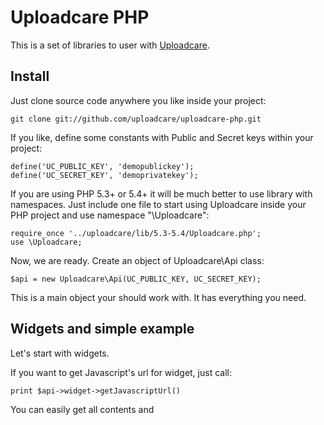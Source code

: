 # Uploadcare PHP

This is a set of libraries to user with [Uploadcare][1].

## Install

Just clone source code anywhere you like inside your project:

    git clone git://github.com/uploadcare/uploadcare-php.git

If you like, define some constants with Public and Secret keys within your project:

    define('UC_PUBLIC_KEY', 'demopublickey');
    define('UC_SECRET_KEY', 'demoprivatekey');

If you are using PHP 5.3+ or 5.4+ it will be much better to use library with namespaces.
Just include one file to start using Uploadcare inside your PHP project and use namespace "\Uploadcare":

    require_once '../uploadcare/lib/5.3-5.4/Uploadcare.php';
    use \Uploadcare;

Now, we are ready. Create an object of Uploadcare\Api class:
    
    $api = new Uploadcare\Api(UC_PUBLIC_KEY, UC_SECRET_KEY);

This is a main object your should work with. It has everything you need.

## Widgets and simple example

Let's start with widgets.

If you want to get Javascript's url for widget, just call:

    print $api->widget->getJavascriptUrl()

You can easily get all contents and <script> sections to include in your HTML:
    
    <blockquote>
    <head>
    <?php print $api->widget->getInclude(); ?>
    </head>
    </blockquote>

Or just this method to print:

    <blockquote>
    <head>
    <?php $api->widget->printInclude(); ?>
    </head>
    </blockquote>
    
Create some form to use with widget:

    <blockquote>
    <form method="POST" action="upload.php">
      <input type="hidden" role="uploadcare-uploader" name="qs-file" data-upload-url-base="" />
      <input type="submit" value="Save!" />
     </form>
     </blockquote>
     
You will see an Uploadcare widget. After selecting file the "file_id" parameter will be set as value of hidden field.
 
The last thing left is to store file:
 
    $file_id = $_POST['qs-file'];
    $api = new Uploadcare\Api(UC_PUBLIC_KEY, UC_SECRET_KEY);
    $file = $api->getFile($file_id);
    $file->store();
 
Now you have an Uploadcare\File object to work with. You can show an image like this:

    <blockquote>
    <img src="<?php echo $file->getUrl(); ?>" />
    </blockquote>

## API and requests

Ok, lets do some requests. This is request to index (http://api.uploadcare.com).

This will return an stdClass with information about urls you can request.

This is not really valuable data.

    $data = $api->request(API_TYPE_RAW);

Lets request account info.

This will return just some essential data inside stdClass such as: username, pub_key and email

    $account_data = $api->request(API_TYPE_ACCOUNT);

Now lets get file list.

This request will return stdClass with all files uploaded and some information about files.

Each files has:

* size
* upload_date
* last_keep_claim
* on_s3
* made_public
* url
* is_image
* file_id
* original_filename
* removed
* mime_type
* original_file_url

    $files_raw = $api->request(API_TYPE_FILES);

Previous request is just some raw request and it will return raw data from json.

There's a better way to handle all the files by using method below.

It will return an array of \Uploadcare\File objects to work with.

This objects don't provide all the data like in previous request, but provides ways to display the file 
and to use methods such as resize, crop, etc 

    $files = $api->getFileList();

If you have a file_id (for example, it's saved in your database) you can create object for file easily.

Just use request below:

    $file_id = '5255b9dd-f790-425e-9fa9-8b49d4e64643';
    $file = $api->getFile($file_id);

## File operations

Using object of \Uploadcare\File class we can get url for the file

    echo $file->getUrl();

Now let's do some crop.
    $width = 400;
    $height = 400;
    $is_center = true;
    $fill_color = 'ff0000';
    echo $file->crop($width, $height, $is_center, $fill_color)->getUrl();

And here's some resize with width and height

    echo $file->resize($width, $height)->getUrl();

Width only

    echo $file->resize($width)->getUrl();

Height only

    echo $file->resize(false, $height)->getUrl();

We can also use scale crop
    
    echo $file->scaleCrop($width, $height, $is_center)->getUrl();

And we can apply some effects.

    echo $file->applyFlip()->getUrl();
    echo $file->applyGrayscale()->getUrl();
    echo $file->applyInvert()->getUrl();
    echo $file->applyMirror()->getUrl();

We can apply more than one effect!

    echo $file->applyFlip()->applyInvert()->getUrl();

We can combine operations, not just effects.

Just chain methods and finish but calling "getUrl()".

    echo $file->resize(false, $height)->crop(100, 100)->applyFlip()->applyInvert()->getUrl();

The way you provide operations matters.

We can see the same operations below, but result will be a little bit different because of order:

    echo $file->crop(100, 100)->resize(false, $height)->applyFlip()->applyInvert()->getUrl();

## Uploading files
Let's have some fun with uploading files.

First of all, we can upload file from url. Just use construction below.

This will return Uploadcare\File instance.

    $file = $api->uploader->fromUrl('http://www.baysflowers.co.nz/Images/tangerine-delight.jpg');
    $file->store();

You can do any operations with this file now.
    
    echo $file->applyFlip()->getUrl();

You can upload file from path.

    $file = $api->uploader->fromPath(dirname(__FILE__).'/test.jpg');
    $file->store();
    echo $file->applyFlip()->getUrl();

Or even just use a file pointer.

    $fp = fopen(dirname(__FILE__).'/test.jpg', 'r');
    $file = $api->uploader->fromResource($fp);
    $file->store();
    echo $file->applyFlip()->getUrl();

The last thing you can do is upload a file just from it's contents. But you will have to provide mime-type.

    $content = "This is some text I want to upload";
    $file = $api->uploader->fromContent($content, 'text/plain');
    $file->store();
    echo $file->getUrl();

If you want to delete file, just call delete() method on Uploadcare\File object.
    
    $file->delete();

[1]: https://uploadcare.com/